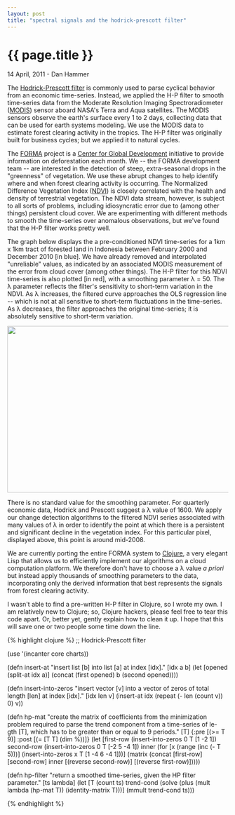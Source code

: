```yaml
---
layout: post
title: "spectral signals and the hodrick-prescott filter"
---
```


{{ page.title }}
================

<p class="meta">14 April, 2011 - Dan Hammer</p>

The [Hodrick-Prescott filter](http://goo.gl/ljyWA) is commonly used to
parse cyclical behavior from an economic time-series.  Instead, we
applied the H-P filter to smooth time-series data from the Moderate
Resolution Imaging Spectroradiometer
([MODIS](http://modis.gsfc.nasa.gov/)) sensor aboard NASA's Terra and
Aqua satellites.  The MODIS sensors observe the earth's surface every
1 to 2 days, collecting data that can be used for earth systems
modeling.  We use the MODIS data to estimate forest clearing activity
in the tropics.  The H-P filter was originally built for business
cycles; but we applied it to natural cycles.

The [FORMA](http://www.cgdev.org/forest) project is a [Center for
Global Development](http://www.cgdev.org) initiative to provide
information on deforestation each month.  We -- the FORMA development
team -- are interested in the detection of steep, extra-seasonal drops
in the "greenness" of vegetation.  We use these abrupt changes to help
identify where and when forest clearing activity is occurring.  The
Normalized Difference Vegetation Index
([NDVI](http://www.glcf.umd.edu/data/ndvi/)) is closely correlated
with the health and density of terrestrial vegetation.  The NDVI data
stream, however, is subject to all sorts of problems, including
idiosyncratic error due to (among other things) persistent cloud
cover.  We are experimenting with different methods to smooth the
time-series over anomalous observations, but we've found that the H-P
filter works pretty well.

The graph below displays the a pre-conditioned NDVI time-series for a
1km x 1km tract of forested land in Indonesia between February 2000
and December 2010 [in blue].  We have already removed and interpolated
"unreliable" values, as indicated by an associated MODIS measurement
of the error from cloud cover (among other things). The H-P filter for
this NDVI time-series is also plotted [in red], with a smoothing parameter
&#0955; = 50.  The &#0955; parameter reflects the filter's sensitivity
to short-term variation in the NDVI.  As &#0955; increases, the
filtered curve approaches the OLS regression line -- which is not at
all sensitive to short-term fluctuations in the time-series.  As
&#0955; decreases, the filter approaches the original time-series; it
is absolutely sensitive to short-term variation.

<img src="http://dl.dropbox.com/u/5365589/hp-ndvi8.png" height="380"
width="591">

There is no standard value for the smoothing parameter.  For
quarterly economic data, Hodrick and Prescott suggest a &#0955; value
of 1600.  We apply our change detection algorithms to the filtered
NDVI series associated with many values of &#0955; in order to
identify the point at which there is a persistent and significant
decline in the vegetation index.  For this particular pixel, displayed
above, this point is around mid-2008.  

We are currently porting the entire FORMA system to
[Clojure](http://clojure.org/), a very elegant Lisp that allows us to
efficiently implement our algorithms on a cloud computation platform.
We therefore don't have to choose a &#0955; value <i>a priori</i> but
instead apply thousands of smoothing parameters to the data,
incorporating only the derived information that best represents the
signals from forest clearing activity.

I wasn't able to find a pre-written H-P filter in Clojure, so I wrote
my own.  I am relatively new to Clojure; so, Clojure hackers, please feel free
to tear this code apart.  Or, better yet, gently explain how to clean it
up. I hope that this will save one or two people some time down the line.

{% highlight clojure %}
;; Hodrick-Prescott filter

(use '(incanter core charts))

(defn insert-at
  "insert list [b] into list [a] at index [idx]."
  [idx a b]
  (let [opened (split-at idx a)]
    (concat (first opened) b (second opened))))

(defn insert-into-zeros
  "insert vector [v] into a vector of zeros of total length [len]
  at index [idx]."
  [idx len v]
  (insert-at idx (repeat (- len (count v)) 0) v))

(defn hp-mat
  "create the matrix of coefficients from the minimization problem
  required to parse the trend component from a time-series of le-
  gth [T], which has to be greater than or equal to 9 periods."
  [T]
  {:pre [(>= T 9)]
   :post [(= [T T] (dim %))]}
  (let [first-row  (insert-into-zeros 0 T [1 -2 1])
        second-row (insert-into-zeros 0 T [-2 5 -4 1])
        inner (for [x (range (inc (- T 5)))]
                   (insert-into-zeros x T [1 -4 6 -4 1]))]
    (matrix
      (concat [first-row]
             [second-row]
             inner
             [(reverse second-row)]
             [(reverse first-row)]))))

(defn hp-filter
  "return a smoothed time-series, given the HP filter parameter."
  [ts lambda]
  (let [T (count ts)
        trend-cond (solve 
                     (plus 
                       (mult lambda (hp-mat T))
                       (identity-matrix T)))]
    (mmult trend-cond ts)))

{% endhighlight %}

